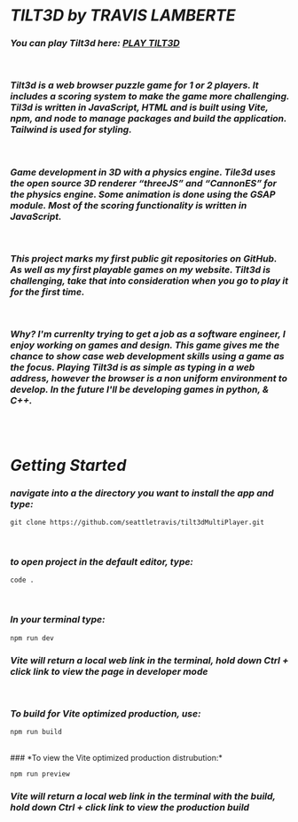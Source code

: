# ***TILT3D by TRAVIS LAMBERTE***
### *You can play Tilt3d here: [PLAY TILT3D](https://travis.lamberte.com/tilt3dMenu/index.html/)* 
<br>

### *Tilt3d is a web browser puzzle game for 1 or 2 players. It includes a scoring system to make the game more challenging. Til3d is written in JavaScript, HTML and is built using Vite, npm, and node to manage packages and build the application. Tailwind is used for styling.*

<br>

### *Game development in 3D with a physics engine. Tile3d uses the open source 3D renderer “threeJS” and “CannonES” for the physics engine. Some animation is done using the GSAP module. Most of the scoring functionality is written in JavaScript.*

<br>

### *This project marks my first public git repositories on GitHub. As well as my first playable games on my website. Tilt3d is challenging, take that into consideration when you go to play it for the first time.*

<br>

### *Why? I'm currenlty trying to get a job as a software engineer, I enjoy working on games and design. This game gives me the chance to show case web development skills using a game as the focus. Playing Tilt3d is as simple as typing in a web address, however the browser is a non uniform environment to develop. In the future I'll be developing games in python, & C++.*
<br>
<br>

# ***Getting Started***
### *navigate into a the directory you want to install the app and type:* 

```
git clone https://github.com/seattletravis/tilt3dMultiPlayer.git
```
<br>

### *to open project in the default editor, type:*
```
code . 
```

<br>

### *In your terminal type:*

```
npm run dev
```
### *Vite will return a local web link in the terminal, hold down Ctrl + click link to view the page in developer mode*
<br>

### *To build for Vite optimized production, use:*
```
npm run build
```
<br>
### *To view the Vite optimized production distrubution:*

```
npm run preview
```
### *Vite will return a local web link in the terminal with the build, hold down Ctrl + click link to view the production build*
<br>